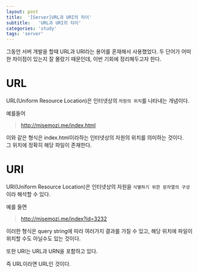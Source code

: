 ```yaml
---
layout: post
title:  '[Server]URL과 URI의 차이'
subtitle:   'URL과 URI의 차이'
categories: 'study'
tags: 'server'
---
```


그동안 서버 개발을 할때 URL과 URI라는 용어를 혼재해서 사용했었다. 두 단어가 어떠한 차이점이 있는지 잘 몰랐기 때문인데, 이번 기회에 정리해두고자 한다.

# URL

URL(Uniform Resource Location)은 인터넷상의 ``자원의 위치``를 나타내는 개념이다.

예를들어
> http://misemozi.me/index.html

이와 같은 형식은 index.html이라하는 인터넷상의 자원의 위치를 의미하는 것이다.  
그 위치에 정확히 해당 파일이 존재한다.

# URI

URI(Uniform Resource Location)은 인터넷상의 자원을 ``식별하기 위한 문자열의 구성``이라 해석할 수 있다.

예를 들면
> http://misemozi.me/index?id=3232

이러한 형식은 query string에 따라 여러가지 결과를 가질 수 있고, 해당 위치에 파일이 위치할 수도 아닐수도 있는 것이다.

또한 URI는 URL과 URN을 포함하고 있다.

즉 URL이라면 URL인 것이다.
